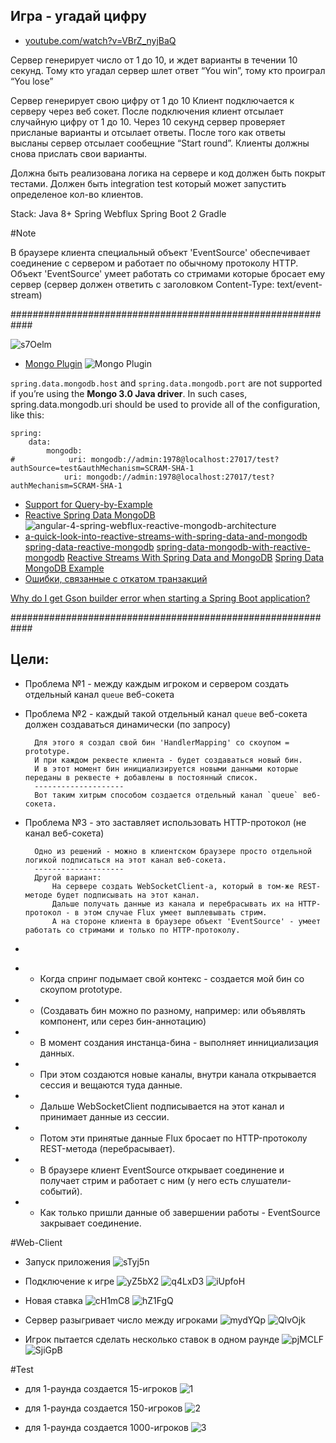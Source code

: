 
Игра - угадай цифру
-------------------

* [youtube.com/watch?v=VBrZ_nyjBaQ](https://www.youtube.com/watch?v=VBrZ_nyjBaQ&feature=youtu.be&t=29605)

Сервер генерирует число от 1 до 10, и ждет варианты в течении 10 секунд.
Тому кто угадал сервер шлет ответ “You win”, тому кто проиграл “You lose”

Сервер генерирует свою цифру от 1 до 10
Клиент подключается к серверу через веб сокет.
После подключения клиент отсылает случайную цифру от 1 до 10.
Через 10 секунд сервер проверяет присланые варианты и отсылает ответы.
После того как ответы высланы сервер отсылает сообещние “Start round”.
Клиенты должны снова прислать свои варианты.

Должна быть реализована логика на сервере и код должен быть покрыт тестами.
Должен быть integration test который может запустить определеное кол-во клиентов.

Stack:
Java 8+
Spring Webflux
Spring Boot 2
Gradle



#Note

В браузере клиента специальный объект 'EventSource' обеспечивает соединение с сервером и работает по обычному протоколу HTTP.
Объект 'EventSource' умеет работать со стримами которые бросает ему сервер (сервер должен ответить с заголовком Content-Type: text/event-stream)

############################################################

![s7Oelm](tutorial/s7Oelm.jpg)

* [Mongo Plugin](https://plugins.jetbrains.com/plugin/7141-mongo-plugin)
  ![Mongo Plugin](https://plugins.jetbrains.com/files/7141/screenshot_16492.png)

`spring.data.mongodb.host` and `spring.data.mongodb.port` are not supported if you’re using the **Mongo 3.0 Java driver**.
In such cases, spring.data.mongodb.uri should be used to provide all of the configuration, like this:
```properties
spring:
    data:
        mongodb:
#            uri: mongodb://admin:1978@localhost:27017/test?authSource=test&authMechanism=SCRAM-SHA-1
            uri: mongodb://admin:1978@localhost:27017/test?authMechanism=SCRAM-SHA-1
```

* [Support for Query-by-Example](https://github.com/spring-projects/spring-data-examples/tree/master/jpa/query-by-example)
* [Reactive Spring Data MongoDB](http://javasampleapproach.com/reactive-programming/angular-4-spring-webflux-spring-data-reactive-mongodb-example-full-reactive-angular-4-http-client-spring-boot-restapi-server)
  ![angular-4-spring-webflux-reactive-mongodb-architecture](tutorial/angular-4-spring-webflux-reactive-mongodb-architecture.png)
* [a-quick-look-into-reactive-streams-with-spring-data-and-mongodb](https://lankydanblog.com/2017/07/16/a-quick-look-into-reactive-streams-with-spring-data-and-mongodb)
  [spring-data-reactive-mongodb](https://github.com/lankydan/spring-data-reactive-mongodb)
  [spring-data-mongodb-with-reactive-mongodb](https://dzone.com/articles/spring-data-mongodb-with-reactive-mongodb)
  [Reactive Streams With Spring Data and MongoDB](https://dzone.com/articles/reactive-streams-with-spring-data-and-mongodb)
  [Spring Data MongoDB Example](https://www.journaldev.com/4144/spring-data-mongodb-example)
* [Ошибки, связанные с откатом транзакций](https://www.ibm.com/developerworks/ru/library/j-ts1/index.html)

[Why do I get Gson builder error when starting a Spring Boot application?](https://stackoverflow.com/questions/50031381/why-do-i-get-gson-builder-error-when-starting-a-spring-boot-application)

############################################################

Цели:
---
* Проблема №1 - между каждым игроком и сервером создать отдельный канал `queue` веб-сокета
* Проблема №2 - каждый такой отдельный канал `queue` веб-сокета должен создаваться динамически (по запросу)

        Для этого я создал свой бин 'HandlerMapping' со скоупом = prototype.
        И при каждом реквесте клиента - будет создаваться новый бин.
        И в этот момент бин инициализируется новыми данными которые переданы в реквесте + добавлены в постоянный список.
        --------------------
        Вот таким хитрым способом создается отдельный канал `queue` веб-сокета.

* Проблема №3 - это заставляет использовать HTTP-протокол (не канал веб-сокета)

        Одно из решений - можно в клиентском браузере просто отдельной логикой подписаться на этот канал веб-сокета.
        --------------------
        Другой вариант:
            На сервере создать WebSocketClient-а, который в том-же REST-методе будет подписывать на этот канал.
            Дальше получать данные из канала и перебрасывать их на HTTP-протокол - в этом случае Flux умеет выплевывать стрим.
            А на стороне клиента в браузере объект 'EventSource' - умеет работать со стримами и только по HTTP-протоколу.

* 

- - Когда спринг подымает свой контекс - создается мой бин со скоупом prototype.
- - (Создавать бин можно по разному, например: или объявлять компонент, или серез бин-аннотацию)
- - В момент создания инстанца-бина - выполняет иннициализация данных.
- - При этом создаются новые каналы, внутри канала открывается сессия и вещаются туда данные.
- - Дальше WebSocketClient подписывается на этот канал и принимает данные из сессии.
- - Потом эти принятые данные Flux бросает по HTTP-протоколу REST-метода (перебрасывает).
- - В браузере клиент EventSource открывает соединение и получает стрим и работает с ним (у него есть слушатели-событий).
- - Как только пришли данные об завершении работы - EventSource закрывает соединение.


#Web-Client

* Запуск приложения
![sTyj5n](tutorial/sTyj5n.jpg)

* Подключение к игре
![yZ5bX2](tutorial/yZ5bX2.jpg)
![q4LxD3](tutorial/q4LxD3.jpg)
![iUpfoH](tutorial/iUpfoH.jpg)

* Новая ставка
![cH1mC8](tutorial/cH1mC8.jpg)
![hZ1FgQ](tutorial/hZ1FgQ.jpg)

* Сервер разыгривает число между игроками
![mydYQp](tutorial/mydYQp.jpg)
![QlvOjk](tutorial/QlvOjk.jpg)

* Игрок пытается сделать несколько ставок в одном раунде
![pjMCLF](tutorial/pjMCLF.jpg)
![SjiGpB](tutorial/SjiGpB.jpg)


#Test

* для 1-раунда создается 15-игроков
    ![1](tutorial/1.jpg)

* для 1-раунда создается 150-игроков
    ![2](tutorial/2.jpg)

* для 1-раунда создается 1000-игроков
    ![3](tutorial/3.jpg)
